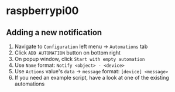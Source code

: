 # raspberrypi00

## Adding a new notification

1. Navigate to `Configuration` left menu -> `Automations` tab
2. Click `ADD AUTOMATION` button on bottom right
3. On popup window, click `Start with empty automation`
4. Use `Name` format: `Notify <object> - <device>`
5. Use `Actions` value's `data` -> `message` format: `[device] <message>`
6. If you need an example script, have a look at one of the existing automations